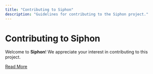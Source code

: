 ```yaml
---
title: "Contributing to Siphon"
description: "Guidelines for contributing to the Siphon project."
---
```


# Contributing to Siphon

Welcome to **Siphon**! We appreciate your interest in contributing to this project.

[Read More](../CONTRIBUTING.md)
